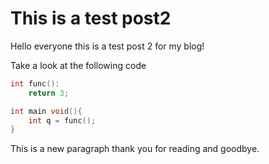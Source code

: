 # This is a test post2
Hello everyone this is a test post 2 for my blog!

Take a look at the following code
```c
int func():
    return 3;

int main void(){
    int q = func();
}
```

This is a new paragraph thank you for reading and goodbye.